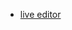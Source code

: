 - [live editor](https://stackedit.io/app#providerId=githubWorkspace&owner=longshilin&repo=wiki-unity-ta&branch=master&path=docs%2F)

